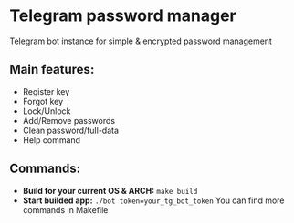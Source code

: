 # Telegram password manager
Telegram bot instance for simple & encrypted password management

## Main features:
 - Register key
 - Forgot key
 - Lock/Unlock
 - Add/Remove passwords
 - Clean password/full-data
 - Help command

## Commands:
* **Build for your current OS & ARCH:**
`make build`
* **Start builded app:**
`./bot token=your_tg_bot_token`
You can find more commands in Makefile
